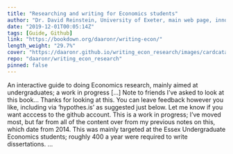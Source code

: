 ```yaml
---
title: "Researching and writing for Economics students"
author: "Dr. David Reinstein, University of Exeter, main web page, innovationsinfundraising.org, Twitter: givingtools"
date: "2019-12-01T00:05:14Z"
tags: [Guide, Github]
link: "https://bookdown.org/daaronr/writing-econ/"
length_weight: "29.7%"
cover: "https://daaronr.github.io/writing_econ_research/images/cardcatalogue.JPG"
repo: "daaronr/writing_econ_research"
pinned: false
---
```


An interactive guide to doing Economics research, mainly aimed at undergraduates; a work in progress [...] Note to friends I’ve asked to look at this book… Thanks for looking at this. You can leave feedback however you like, including via ‘hypothes.is’ as suggested just below. Let me know if you want acccess to the github account. This is a work in progress; I’ve moved most, but far from all of the content over from my previous notes on this, which date from 2014. This was mainly targeted at the Essex Undergraduate Economics students; roughly 400 a year were required to write dissertations. ...
